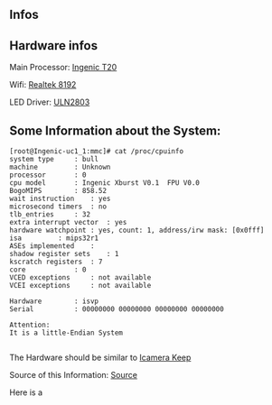 ## Infos

## Hardware infos 
Main Processor:
[Ingenic T20](ftp://ftp.ingenic.com/SOC/T20/T20_PB.PDF)

Wifi:
[Realtek 8192](http://www.realtek.com.tw/products/productsView.aspx?Langid=1&PFid=48&Level=5&Conn=4&ProdID=277)

LED Driver:
[ULN2803](http://www.ti.com/lit/ds/symlink/uln2803a.pdf)



## Some Information about the System:
```
[root@Ingenic-uc1_1:mmc]# cat /proc/cpuinfo 
system type		: bull
machine			: Unknown
processor		: 0
cpu model		: Ingenic Xburst V0.1  FPU V0.0
BogoMIPS		: 858.52
wait instruction	: yes
microsecond timers	: no
tlb_entries		: 32
extra interrupt vector	: yes
hardware watchpoint	: yes, count: 1, address/irw mask: [0x0fff]
isa			: mips32r1
ASEs implemented	:
shadow register sets	: 1
kscratch registers	: 7
core			: 0
VCED exceptions		: not available
VCEI exceptions		: not available

Hardware		: isvp
Serial			: 00000000 00000000 00000000 00000000

Attention:
It is a little-Endian System


```

The Hardware should be similar to [Icamera Keep](https://www.ismartalarm.com/devices/cameras/icamera-keep/ISA00008.html)

Source of this Information: [Source](https://xiaomi.eu/community/threads/cant-open-camera-plugin-xiaomi-mijia-dafang-home-1080p-hd.41855/#post-391171)



Here is a 


